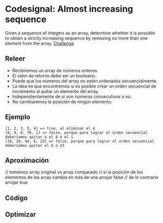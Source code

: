 # Codesignal: Almost increasing sequence

Given a sequence of integers as an array, determine whether it is possible to obtain a strictly increasing sequence by removing no more than one element from the array.
[Challenge](https://app.codesignal.com/arcade/intro/level-2/2mxbGwLzvkTCKAJMG)

## Releer

- Recibiremos un array de números enteros.
- El valor de retorno debe ser un booleano.
- Puede que los números del array no estén ordenados secuencialmente.
- La idea es que encontremos si es posible crear un orden secuencial de incremento al quitar un elemento del array.
- Independientemente de si son números consecutivos o no.
- No cambiaremos la posición de ningún elemento.

## Ejemplo

```
[1, 2, 3, 5, 4] => true, al eliminar el 4
[8, 9, 6, 76, 1] => false, porque para lograr el orden secuencial deberíamos quitar o el 6 o el 1
[10, 20, 44, 6, 23] => false, porque para lograr el orden secuencial deberíamos quitar el 6 o 23
```

## Aproximación

// tomemos array original vs array comparado
// si la posición de los elementos de los array cambia en más de una arrojar false
// de lo contrario arrojar true

## Código

## Optimizar

